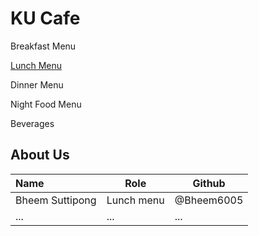 # KU Cafe

Breakfast Menu

[Lunch Menu](Menu.md#lunch-menu)

Dinner Menu

Night Food Menu

Beverages

## About Us


| Name      | Role      | Github   |
|:----------|-----------|----------|
| Bheem Suttipong | Lunch menu | @Bheem6005 |
| ...       | ...       | ...      |

